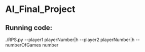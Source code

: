 # AI_Final_Project

## Running code:
 ./RPS.py --player1 playerNumber|h --player2 playerNumber|h --numberOfGames number